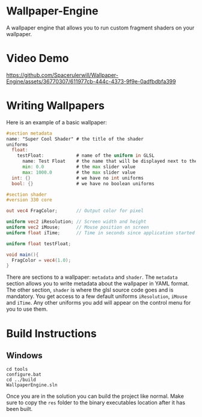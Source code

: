 # Wallpaper-Engine
A wallpaper engine that allows you to run custom fragment shaders on your wallpaper.

# Video Demo
https://github.com/Spacerulerwill/Wallpaper-Engine/assets/36770307/611977cb-444c-4373-9f9e-0adfbdbfa399

# Writing Wallpapers

Here is an example of a basic wallpaper:

```glsl
#section metadata
name: "Super Cool Shader" # the title of the shader
uniforms
  float: 
    testFloat:            # name of the uniform in GLSL
      name: Test Float    # the name that will be displayed next to the slider
      min: 0.0            # the max slider value
      max: 1000.0         # the max slider value
  int: {}                 # we have no int uniforms
  bool: {}                # we have no boolean uniforms

#section shader
#version 330 core

out vec4 FragColor;       // Output color for pixel

uniform vec2 iResolution; // Screen width and height
uniform vec2 iMouse;      // Mouse position on screen
uniform float iTime;      // Time in seconds since application started

uniform float testFloat; 

void main(){
  FragColor = vec4(1.0);
}
```

There are sections to a wallpaper: `metadata` and `shader`. The `metadata` section allows you to write metadata about the wallpaper in YAML format. The other section, `shader` is where the glsl 
source code goes and is mandatory. You get access to a few default uniforms `iResolution`, `iMouse` and `iTime`. Any other uniforms you add will appear on the control menu for you to use them.

# Build Instructions

## Windows 
    cd tools
    configure.bat
    cd ../build
    WallpaperEngine.sln
Once you are in the solution you can build the project like normal. Make sure to copy the ```res``` folder to the binary executables location after it has been built.
